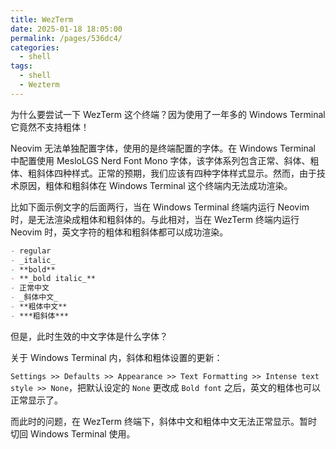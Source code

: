 ```yaml
---
title: WezTerm
date: 2025-01-18 18:05:00
permalink: /pages/536dc4/
categories: 
  - shell
tags: 
  - shell
  - Wezterm
---
```


为什么要尝试一下 WezTerm 这个终端？因为使用了一年多的 Windows Terminal 它竟然不支持粗体！

Neovim 无法单独配置字体，使用的是终端配置的字体。在 Windows Terminal 中配置使用 MesloLGS Nerd Font Mono 字体，该字体系列包含正常、斜体、粗体、粗斜体四种样式。正常的预期，我们应该有四种字体样式显示。然而，由于技术原因，粗体和粗斜体在 Windows Terminal 这个终端内无法成功渲染。

比如下面示例文字的后面两行，当在 Windows Terminal 终端内运行 Neovim 时，是无法渲染成粗体和粗斜体的。与此相对，当在 WezTerm 终端内运行 Neovim 时，英文字符的粗体和粗斜体都可以成功渲染。

```md
- regular
- _italic_
- **bold**
- **_bold italic_**
- 正常中文
- _斜体中文_
- **粗体中文**
- ***粗斜体***
```

但是，此时生效的中文字体是什么字体？

关于 Windows Terminal 内，斜体和粗体设置的更新：

`Settings >> Defaults >> Appearance >> Text Formatting >> Intense text style >> None`，把默认设定的 `None` 更改成 `Bold font` 之后，英文的粗体也可以正常显示了。

而此时的问题，在 WezTerm 终端下，斜体中文和粗体中文无法正常显示。暂时切回 Windows Terminal 使用。
